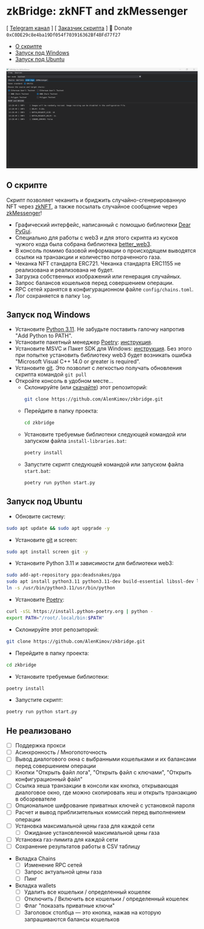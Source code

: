# zkBridge: zkNFT and zkMessenger
[ [Telegram канал](https://t.me/Cum_Insider) ] [ [Заказчик скрипта](https://t.me/akellabit) ]
🍩 Donate `0xC0DE29c8e4ba19Df054f703916362Bf4BFd77f27`

- [О скрипте](#О-скрипте)
- [Запуск под Windows](#Запуск-под-Windows)
- [Запуск под Ubuntu](#Запуск-под-Ubuntu)


![](images/gui.png)

## О скрипте
Скрипт позволяет чеканить и бриджить случайно-сгенерированную NFT через [zkNFT](https://zkbridge.com/zknft), 
а также посылать случайное сообщение через [zkMessenger](https://zkbridge.com/zkmessenger)!

- Графический интерфейс, написанный с помощью библиотеки [Dear PyGui](https://dearpygui.readthedocs.io/en/latest/index.html).
- Специально для работы с web3 и для этого скрипта из кусков чужого кода была собрана библиотека [better_web3](https://github.com/AlenKimov/better_web3).
- В консоль помимо базовой информации о происходящем выводятся ссылки на транзакции и количество потраченного газа.
- Чеканка NFT стандарта ERC721. Чеканка стандарта ERC1155 не реализована и реализована не будет.
- Загрузка собственных изображений или генерация случайных.
- Запрос балансов кошельков перед совершением операции.
- RPC сетей хранятся в конфигурационном файле `config/chains.toml`.
- Лог сохраняется в папку `log`.


## Запуск под Windows
- Установите [Python 3.11](https://www.python.org/downloads/windows/). Не забудьте поставить галочку напротив "Add Python to PATH".
- Установите пакетный менеджер [Poetry](https://python-poetry.org/docs/): [инструкция](https://teletype.in/@alenkimov/poetry).
- Установите MSVC и Пакет SDK для Windows: [инструкция](https://teletype.in/@alenkimov/web3-installation-error). Без этого при попытке установить библиотеку web3 будет возникать ошибка "Microsoft Visual C++ 14.0 or greater is required".
- Установите [git](https://git-scm.com/download/win). Это позволит с легкостью получать обновления скрипта командой `git pull`
- Откройте консоль в удобном месте...
  - Склонируйте (или [скачайте](https://github.com/AlenKimov/zkbridge/archive/refs/heads/main.zip)) этот репозиторий:
    ```bash
    git clone https://github.com/AlenKimov/zkbridge.git
    ```
  - Перейдите в папку проекта:
    ```bash
    cd zkbridge
    ```
  - Установите требуемые библиотеки следующей командой или запуском файла `install-libraries.bat`:
    ```bash
    poetry install
    ```
  - Запустите скрипт следующей командой или запуском файла `start.bat`:
    ```bash
    poetry run python start.py
    ```


## Запуск под Ubuntu
- Обновите систему:
```bash
sudo apt update && sudo apt upgrade -y
```
- Установите [git](https://git-scm.com/download/linux) и screen:
```bash
sudo apt install screen git -y
```
- Установите Python 3.11 и зависимости для библиотеки web3:
```bash
sudo add-apt-repository ppa:deadsnakes/ppa
sudo apt install python3.11 python3.11-dev build-essential libssl-dev libffi-dev -y
ln -s /usr/bin/python3.11/usr/bin/python
```
- Установите [Poetry](https://python-poetry.org/docs/):
```bash
curl -sSL https://install.python-poetry.org | python -
export PATH="/root/.local/bin:$PATH"
```
- Склонируйте этот репозиторий:
```bash
git clone https://github.com/AlenKimov/zkbridge.git
```
- Перейдите в папку проекта:
```bash
cd zkbridge
```
- Установите требуемые библиотеки:
```bash
poetry install
```
- Запустите скрипт:
```bash
poetry run python start.py
```


## Не реализовано
- [ ] Поддержка прокси
- [ ] Асинхронность / Многопоточность
- [ ] Вывод диалогового окна с выбранными кошельками и их балансами перед совершением операции
- [ ] Кнопки "Открыть файл лога", "Открыть файл с ключами", "Открыть конфигурационный файл"
- [ ] Ссылка хеша транзакции в консоли как кнопка, открывающая диалоговое окно, где можно скопировать хеш и открыть транзакцию в обозревателе
- [ ] Опциональное шифрование приватных ключей с установкой пароля
- [ ] Расчет и вывод приблизительных комиссий перед выполнением операции
- [ ] Установка максимальной цены газа для каждой сети
	- [ ] Ожидание установленной максимальной цены газа
- [ ] Установка газ-лимита для каждой сети
- [ ] Сохранение результатов работы в CSV таблицу
- Вкладка Chains
	- [ ] Изменение RPC сетей
	- [ ] Запрос актуальной цены газа
    - [ ] Пинг
- Вкладка wallets
    - [ ] Удалить все кошельки / определенный кошелек
	- [ ] Отключить / Включить все кошельки / определенный кошелек
	- [ ] Флаг "показать приватные ключи"
	- [ ] Заголовок столбца — это кнопка, нажав на которую запрашиваются балансы кошельков
